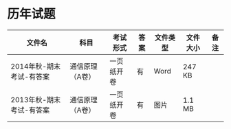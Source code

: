 # 历年试题

文件名|科目|考试形式|答案|文件类型|文件大小|备注
---|---|---|---|---|---|---
2014年秋-期末考试-有答案|通信原理（A卷）|一页纸开卷|有|Word|247 KB
2013年秋-期末考试-有答案|通信原理（A卷）|一页纸开卷|有|图片|1.1 MB
